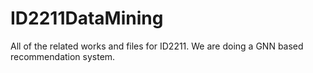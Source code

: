 # ID2211DataMining
All of the related works and files for ID2211. We are doing a GNN based recommendation system.
